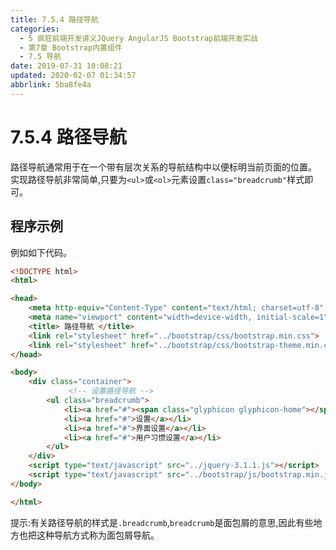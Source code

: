 ```yaml
---
title: 7.5.4 路径导航
categories: 
  - 5 疯狂前端开发讲义JQuery AngularJS Bootstrap前端开发实战
  - 第7章 Bootstrap内置组件
  - 7.5 导航
date: 2019-07-31 10:08:21
updated: 2020-02-07 01:34:57
abbrlink: 5ba8fe4a
---
```

# 7.5.4 路径导航 #
路径导航通常用于在一个带有层次关系的导航结构中以便标明当前页面的位置。
实现路径导航非常简单,只要为`<ul>`或`<ol>`元素设置`class="breadcrumb"`样式即可。

## 程序示例 ##
例如如下代码。
```html
<!DOCTYPE html>
<html>

<head>
    <meta http-equiv="Content-Type" content="text/html; charset=utf-8" />
    <meta name="viewport" content="width=device-width, initial-scale=1">
    <title> 路径导航 </title>
    <link rel="stylesheet" href="../bootstrap/css/bootstrap.min.css">
    <link rel="stylesheet" href="../bootstrap/css/bootstrap-theme.min.css">
</head>

<body>
    <div class="container">
             <!-- 设置路径导航 -->
        <ul class="breadcrumb">
            <li><a href="#"><span class="glyphicon glyphicon-home"></span> 首页</a></li>
            <li><a href="#">设置</a></li>
            <li><a href="#">界面设置</a></li>
            <li><a href="#">用户习惯设置</a></li>
        </ul>
    </div>
    <script type="text/javascript" src="../jquery-3.1.1.js"></script>
    <script type="text/javascript" src="../bootstrap/js/bootstrap.min.js"></script>
</body>

</html>
```

提示:有关路径导航的样式是`.breadcrumb`,`breadcrumb`是面包屑的意思,因此有些地方也把这种导航方式称为面包屑导航。


